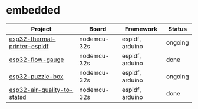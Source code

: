 # embedded

| Project | Board | Framework | Status |
| ------- | ----- | --------- | ------ |
| [esp32-thermal-printer-espidf](esp32-thermal-printer-espidf/) | nodemcu-32s | espidf, arduino | ongoing |
| [esp32-flow-gauge](esp32-flow-gauge/) | nodemcu-32s | espidf, arduino | done |
| [esp32-puzzle-box](esp32-puzzle-box/) | nodemcu-32s | espidf, arduino | ongoing |
| [esp32-air-quality-to-statsd](esp32-air-quality-to-statsd/) | nodemcu-32s | espidf, arduino | done |
